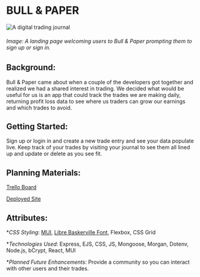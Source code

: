 # BULL & PAPER

![A digital trading journal](../bull-and-paper-front-end/public//assets/landing%20page.png)
###### Image: A landing page welcoming users to Bull & Paper prompting them to sign up or sign in.

## Background:
Bull & Paper came about when a couple of the developers got together and realized we had a shared interest in trading. We decided what would be useful for us is an app that could track the trades we are making daily, returning profit loss data to see where us traders can grow our earnings and which trades to avoid.

## Getting Started:

Sign up or login in and create a new trade entry and see your data populate live. Keep track of your trades by visiting your journal to see them all lined up and update or delete as you see fit. 

## Planning Materials:

[Trello Board](https://trello.com/b/3k0rOh9s/bull-paper)

[Deployed Site]()

## Attributes:

*_CSS Styling_:
 [MUI](https://www.muicss.com/),
 [Libre Baskerville Font](https://fonts.google.com/specimen/Libre+Baskerville), Flexbox, CSS Grid

*_Technologies Used_: Express, EJS, CSS, JS, Mongoose, Morgan, Dotenv, Node.js, bCrypt, React, MUI

*_Planned Future Enhancements_: Provide a community so you can interact with other users and their trades. 

